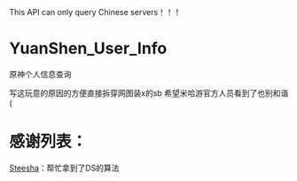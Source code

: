 This API can only query Chinese servers！！！

# YuanShen_User_Info
原神个人信息查询

写这玩意的原因的方便直接拆穿网图装x的sb
希望米哈游官方人员看到了也别和谐(


# 感谢列表：

[Steesha](https://github.com/Steesha)：帮忙拿到了DS的算法
